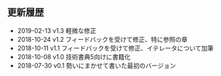 ## 更新履歴

- 2019-02-13 v1.3 軽微な修正
- 2018-10-24 v1.2 フィードバックを受けて修正、特に参照の章
- 2018-10-11 v1.1 フィードバックを受けて修正、イテレータについて加筆
- 2018-10-08 v1.0 技術書典5向けに書籍化
- 2018-07-30 v0.1 勢いにまかせて書いた最初のバージョン

